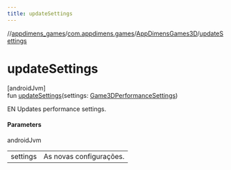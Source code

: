 ```yaml
---
title: updateSettings
---
```

//[appdimens_games](../../../index.html)/[com.appdimens.games](../index.html)/[AppDimensGames3D](index.html)/[updateSettings](update-settings.html)



# updateSettings



[androidJvm]\
fun [updateSettings](update-settings.html)(settings: [Game3DPerformanceSettings](../-game3-d-performance-settings/index.html))



EN Updates performance settings.



#### Parameters


androidJvm

| | |
|---|---|
| settings | As novas configurações. |



